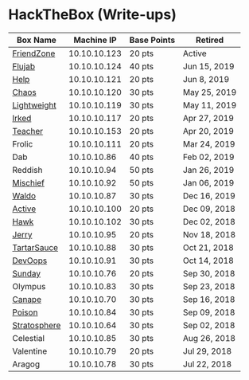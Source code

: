 # HackTheBox (Write-ups)

Box Name | Machine IP | Base Points | Retired
--- | --- | --- | ---
[FriendZone](https://github.com/jebidiah-anthony/htb_friendzone) | 10.10.10.123 | 20 pts | Active
[Flujab](https://github.com/jebidiah-anthony/htb_flujab) | 10.10.10.124 | 40 pts | Jun 15, 2019
[Help](https://github.com/jebidiah-anthony/htb_help) | 10.10.10.121 | 20 pts | Jun 8, 2019
[Chaos](https://github.com/jebidiah-anthony/htb_chaos) | 10.10.10.120 | 30 pts | May 25, 2019
[Lightweight](https://github.com/jebidiah-anthony/htb_lightweight) | 10.10.10.119 | 30 pts | May 11, 2019
[Irked](https://github.com/jebidiah-anthony/htb_irked) | 10.10.10.117 | 20 pts | Apr 27, 2019
[Teacher](https://github.com/jebidiah-anthony/htb_teacher) | 10.10.10.153 | 20 pts | Apr 20, 2019
Frolic | 10.10.10.111 | 20 pts | Mar 24, 2019
Dab | 10.10.10.86 | 40 pts | Feb 02, 2019
Reddish | 10.10.10.94 | 50 pts | Jan 26, 2019
[Mischief](https://hackedthebox.wordpress.com/htb-mischief/) | 10.10.10.92 | 50 pts | Jan 06, 2019
[Waldo](https://hackedthebox.wordpress.com/htb-waldo/) | 10.10.10.87 | 30 pts | Dec 16, 2019
[Active](https://hackedthebox.wordpress.com/htb-active/) | 10.10.10.100 | 20 pts | Dec 09, 2018
[Hawk](https://hackedthebox.wordpress.com/htb-hawk/) | 10.10.10.102 | 30 pts | Dec 02, 2018
[Jerry](https://hackedthebox.wordpress.com/htb-jerry/) | 10.10.10.95 | 20 pts | Nov 18, 2018
[TartarSauce](https://hackedthebox.wordpress.com/htb-tartarsauce/) | 10.10.10.88 | 30 pts | Oct 21, 2018
[DevOops](https://hackedthebox.wordpress.com/htb-dev0ops/) | 10.10.10.91 | 30 pts | Oct 14, 2018
[Sunday](https://hackedthebox.wordpress.com/htb-sunday/) | 10.10.10.76 | 20 pts | Sep 30, 2018
Olympus | 10.10.10.83 | 30 pts | Sep 23, 2018
[Canape](https://hackedthebox.wordpress.com/htb-canape/) | 10.10.10.70 | 30 pts | Sep 16, 2018
[Poison](https://hackedthebox.wordpress.com/htb-poison/) | 10.10.10.84 | 30 pts | Sep 09, 2018
[Stratosphere](https://hackedthebox.wordpress.com/htb-stratosphere/) | 10.10.10.64  | 30 pts | Sep 02, 2018
Celestial | 10.10.10.85 | 30 pts | Aug 26, 2018
Valentine | 10.10.10.79 | 20 pts | Jul 29, 2018
Aragog | 10.10.10.78 | 30 pts | Jul 22, 2018
